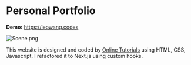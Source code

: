 
# Personal Portfolio

**Demo:** https://leowang.codes

![Scene.png](https://i.loli.net/2021/08/30/8gWrF6dAIZJqtEY.png)

This website is designed and coded by [Online Tutorials](https://www.youtube.com/channel/UCbwXnUipZsLfUckBPsC7Jog) using HTML, CSS, Javascript. I refactored it to Next.js using custom hooks. 
